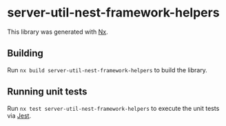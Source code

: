# server-util-nest-framework-helpers

This library was generated with [Nx](https://nx.dev).

## Building

Run `nx build server-util-nest-framework-helpers` to build the library.

## Running unit tests

Run `nx test server-util-nest-framework-helpers` to execute the unit tests via [Jest](https://jestjs.io).
